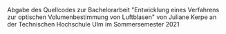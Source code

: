 Abgabe des Quellcodes zur Bachelorarbeit "Entwicklung eines Verfahrens zur optischen Volumenbestimmung von Luftblasen" 
von Juliane Kerpe an der Technischen Hochschule Ulm im Sommersemester 2021
